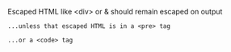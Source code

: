Escaped HTML like &lt;div&gt; or &amp; should remain escaped on output

    
    
    ...unless that escaped HTML is in a <pre> tag

`...or a <code> tag`

